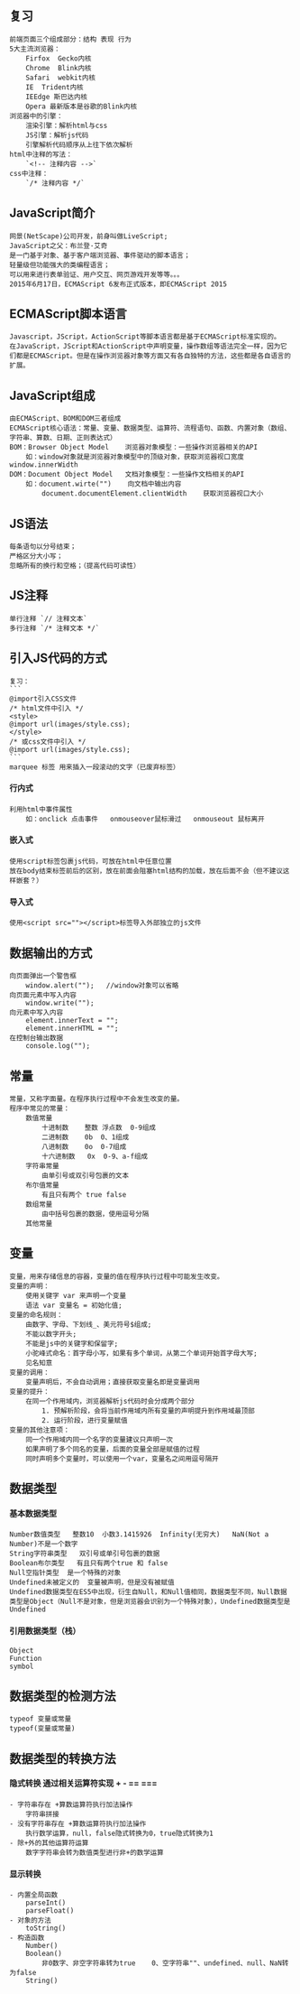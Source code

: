 ## 复习
    前端页面三个组成部分：结构 表现 行为
    5大主流浏览器：
        Firfox  Gecko内核
        Chrome  Blink内核
        Safari  webkit内核
        IE  Trident内核
        IEEdge 斯巴达内核
        Opera 最新版本是谷歌的Blink内核
    浏览器中的引擎：
        渲染引擎：解析html与css
        JS引擎：解析js代码
        引擎解析代码顺序从上往下依次解析
    html中注释的写法：
        `<!-- 注释内容 -->`
    css中注释：
        `/* 注释内容 */`

## JavaScript简介
    网景(NetScape)公司开发，前身叫做LiveScript;
    JavaScript之父：布兰登·艾奇
    是一门基于对象、基于客户端浏览器、事件驱动的脚本语言；
    轻量级但功能强大的类编程语言；
    可以用来进行表单验证、用户交互、网页游戏开发等等。。。
    2015年6月17日，ECMAScript 6发布正式版本，即ECMAScript 2015

## ECMAScript脚本语言
    Javascript，JScript，ActionScript等脚本语言都是基于ECMAScript标准实现的。
    在JavaScript，JScript和ActionScript中声明变量，操作数组等语法完全一样，因为它们都是ECMAScript。但是在操作浏览器对象等方面又有各自独特的方法，这些都是各自语言的扩展。

## JavaScript组成
    由ECMAScript、BOM和DOM三者组成
    ECMAScript核心语法：常量、变量、数据类型、运算符、流程语句、函数、内置对象（数组、字符串、算数、日期、正则表达式）
    BOM：Browser Object Model    浏览器对象模型：一些操作浏览器相关的API
        如：window对象就是浏览器对象模型中的顶级对象，获取浏览器视口宽度 window.innerWidth
    DOM：Document Object Model   文档对象模型：一些操作文档相关的API
        如：document.wirte("")    向文档中输出内容
            document.documentElement.clientWidth    获取浏览器视口大小
## JS语法
    每条语句以分号结束；
    严格区分大小写；
    忽略所有的换行和空格；（提高代码可读性）

## JS注释
    单行注释 `// 注释文本`
    多行注释 `/* 注释文本 */`

## 引入JS代码的方式
    复习：    
    ```
    @import引入CSS文件
    /* html文件中引入 */
    <style>
    @import url(images/style.css);
    </style>
    /* 或css文件中引入 */
    @import url(images/style.css);
    ```
    marquee 标签 用来插入一段滚动的文字（已废弃标签）
#### 行内式
    利用html中事件属性
        如：onclick 点击事件   onmouseover鼠标滑过   onmouseout 鼠标离开
#### 嵌入式
    使用script标签包裹js代码，可放在html中任意位置
    放在body结束标签前后的区别，放在前面会阻塞html结构的加载，放在后面不会（但不建议这样嵌套？）
#### 导入式
    使用<script src=""></script>标签导入外部独立的js文件
## 数据输出的方式
    向页面弹出一个警告框
        window.alert("");   //window对象可以省略
    向页面元素中写入内容
        window.write("");
    向元素中写入内容
        element.innerText = "";
        element.innerHTML = "";        
    在控制台输出数据
        console.log("");
## 常量
    常量，又称字面量。在程序执行过程中不会发生改变的量。
    程序中常见的常量：
        数值常量
            十进制数    整数 浮点数  0-9组成
            二进制数    0b  0、1组成
            八进制数    0o  0-7组成
            十六进制数   0x  0-9、a-f组成
        字符串常量
            由单引号或双引号包裹的文本
        布尔值常量
            有且只有两个 true false
        数组常量
            由中括号包裹的数据，使用逗号分隔
        其他常量
## 变量
    变量，用来存储信息的容器，变量的值在程序执行过程中可能发生改变。
    变量的声明：
        使用关键字 var 来声明一个变量
        语法 var 变量名 = 初始化值;
    变量的命名规则：
        由数字、字母、下划线_、美元符号$组成;
        不能以数字开头;
        不能是js中的关键字和保留字;
        小驼峰式命名：首字母小写，如果有多个单词，从第二个单词开始首字母大写;
        见名知意
    变量的调用：
        变量声明后，不会自动调用；直接获取变量名即是变量调用
    变量的提升：
        在同一个作用域内，浏览器解析js代码时会分成两个部分
            1. 预解析阶段，会将当前作用域内所有变量的声明提升到作用域最顶部
            2. 运行阶段，进行变量赋值
    变量的其他注意项：
        同一个作用域内同一个名字的变量建议只声明一次
        如果声明了多个同名的变量，后面的变量全部是赋值的过程
        同时声明多个变量时，可以使用一个var，变量名之间用逗号隔开
## 数据类型
#### 基本数据类型
    Number数值类型   整数10  小数3.1415926  Infinity(无穷大)   NaN(Not a Number)不是一个数字
    String字符串类型   双引号或单引号包裹的数据  
    Boolean布尔类型   有且只有两个true 和 false
    Null空指针类型  是一个特殊的对象
    Undefined未被定义的  变量被声明，但是没有被赋值
    Undefined数据类型在ES5中出现，衍生自Null，和Null值相同，数据类型不同，Null数据类型是Object（Null不是对象，但是浏览器会识别为一个特殊对象），Undefined数据类型是Undefined
#### 引用数据类型（栈）
    Object
    Function
    symbol
## 数据类型的检测方法
    typeof 变量或常量
    typeof(变量或常量)
## 数据类型的转换方法
#### 隐式转换    通过相关运算符实现  +  -  ==   ===
    - 字符串存在 +算数运算符执行加法操作
        字符串拼接
    - 没有字符串存在 +算数运算符执行加法操作
        执行数学运算，null，false隐式转换为0，true隐式转换为1
    - 除+外的其他运算符运算
        数字字符串会转为数值类型进行非+的数学运算
#### 显示转换
    - 内置全局函数
        parseInt()
        parseFloat()
    - 对象的方法
        toString()
    - 构造函数
        Number()
        Boolean()
            非0数字、非空字符串转为true    0、空字符串""、undefined、null、NaN转为false
        String()

